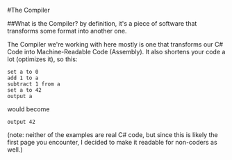 #The Compiler

##What is the Compiler?
by definition, it's a piece of software that transforms some format into another one.

The Compiler we're working with here mostly is one that transforms our C# Code into Machine-Readable Code (Assembly). It also shortens your code a lot (optimizes it), so this:
```
set a to 0
add 1 to a
subtract 1 from a
set a to 42
output a
```
would become
```
output 42
```
(note: neither of the examples are real C# code, but since this is likely the first page you encounter, I decided to make it readable for non-coders as well.)